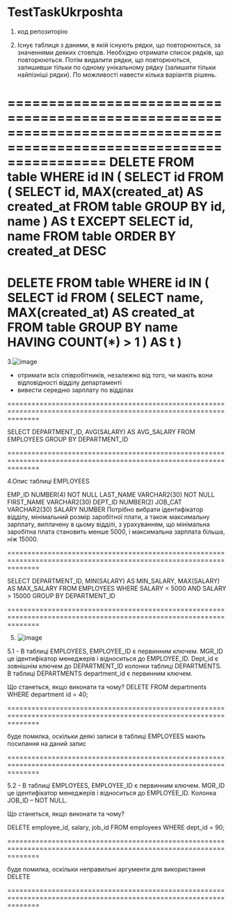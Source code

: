 # TestTaskUkrposhta
1. код репозиторію

2. Існує таблиця з даними, в якій існують рядки, що повторюються, за значеннями деяких стовпців.
Необхідно отримати список рядків, що повторюються.
Потім видалити рядки, що повторюються, залишивши тільки по одному унікальному  рядку (залишити тільки найпізніші рядки).
По можливості навести кілька варіантів рішень.

====================================================================================================================
DELETE
FROM table
  WHERE id IN (
    SELECT id
    FROM (
      SELECT id, MAX(created_at) AS created_at
      FROM table
      GROUP BY id, name
      ) AS t
  EXCEPT
    SELECT id, name
    FROM table
    ORDER BY created_at DESC
====================================================================================================================
DELETE
FROM table
  WHERE id IN (
    SELECT id
    FROM (
      SELECT name, MAX(created_at) AS created_at
      FROM table
      GROUP BY name
      HAVING COUNT(*) > 1
        ) AS t
    )
====================================================================================================================    

3.![image](https://github.com/ArcKos00/TestTaskUkrposhta/assets/105163313/9a4127bc-c427-4147-b087-3b6a3107a39a)

- отримати всіх співробітників, незалежно від того, чи мають вони відповідності відділу
департаменті
- вивести середню зарплату по відділах

====================================================================================================================

SELECT DEPARTMENT_ID, AVG(SALARY) AS AVG_SALARY
   FROM EMPLOYEES
   GROUP BY DEPARTMENT_ID

====================================================================================================================

4.Опис таблиці EMPLOYEES

EMP_ID             NUMBER(4) NOT NULL
LAST_NAME   VARCHAR2(30) NOT NULL
FIRST_NAME  VARCHAR2(30)
DEPT_ID           NUMBER(2)
JOB_CAT          VARCHAR2(30)
SALARY            NUMBER
Потрібно вибрати ідентифікатор відділу, мінімальний розмір заробітної плати, а також максимальну зарплату, виплачену в цьому відділі, з урахуванням, що мінімальна заробітна плата становить менше 5000, і максимальна зарплата більша, ніж 15000.

====================================================================================================================

SELECT DEPARTMENT_ID, MIN(SALARY) AS MIN_SALARY, MAX(SALARY) AS MAX_SALARY
FROM EMPLOYEES
WHERE SALARY < 5000 AND SALARY > 15000
GROUP BY DEPARTMENT_ID

====================================================================================================================

5. ![image](https://github.com/ArcKos00/TestTaskUkrposhta/assets/105163313/a3512e6c-561b-482a-86d1-5e69ae661656)

5.1 - В таблиці EMPLOYEES, EMPLOYEE_ID є первинним ключем.
MGR_ID це ідентифікатор менеджерів і відноситься до EMPLOYEE_ID.
Dept_id є зовнішнім ключем до DEPARTMENT_ID колонки таблиці DEPARTMENTS.
В таблиці DEPARTMENTS department_id є первинним ключем.

Що станеться, якщо виконати та чому?
 DELETE
 FROM departments
 WHERE department id = 40;

==================================================================================================================== 

буде помилка, оскільки деякі записи в таблиці EMPLOYEES мають посилання на даний запис

====================================================================================================================

5.2 - В таблиці EMPLOYEES, EMPLOYEE_ID є первинним ключем.
MGR_ID це ідентифікатор менеджерів і відноситься до EMPLOYEE_ID.
Колонка JOB_ID – NOT NULL.

Що станеться, якщо виконати та чому?

DELETE employee_id, salary, job_id
FROM employees
            WHERE dept_id = 90;

====================================================================================================================          

буде помилка, оскільки неправильні аргументи для використання DELETE

====================================================================================================================
